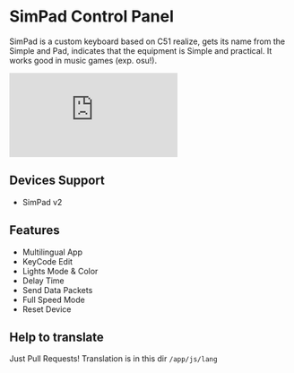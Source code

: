 # SimPad Control Panel

SimPad is a custom keyboard based on C51 realize, gets its name from the Simple and Pad, indicates that the equipment is Simple and practical. It works good in music games (exp. osu!).

![Buy SimPad v2 on Taobao](https://item.taobao.com/item.htm?id=572562412403)

## Devices Support

- SimPad v2

## Features

- Multilingual App
- KeyCode Edit
- Lights Mode & Color
- Delay Time
- Send Data Packets
- Full Speed Mode
- Reset Device

## Help to translate

Just Pull Requests!
Translation is in this dir
`/app/js/lang`
